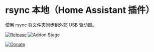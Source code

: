 # rsync 本地（Home Assistant 插件）

使用 rsync 将文件夹同步到外部 USB 驱动器。

[![Release][release-badge]][release]
![Addon Stage][stage-badge]

[![Donate][donation-badge]][donation-url]


[stage-badge]: https://img.shields.io/badge/Addon%20stage-stable-green.svg

[release-badge]: https://img.shields.io/badge/version-v1.7.1-blue.svg
[release]: https://github.com/Poeschl-HomeAssistant-Addons/rsync-local/tree/v1.7.1

[donation-badge]: https://img.shields.io/badge/Buy%20me%20a%20coffee-%23d32f2f?logo=buy-me-a-coffee&style=for-the-badge&logoColor=white
[donation-url]: https://www.buymeacoffee.com/Poeschl